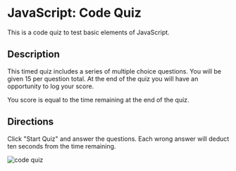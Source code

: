 # JavaScript: Code Quiz

This is a code quiz to test basic elements of JavaScript.

## Description

This timed quiz includes a series of multiple choice questions.  You will be given 15 per question total.  At the end of the quiz you will have an opportunity to log your score.

You score is equal to the time remaining at the end of the quiz.

## Directions

Click "Start Quiz" and answer the questions.  Each wrong answer will deduct ten seconds from the time remaining.


![code quiz](./Assets/04-web-apis-homework-demo.gif)

